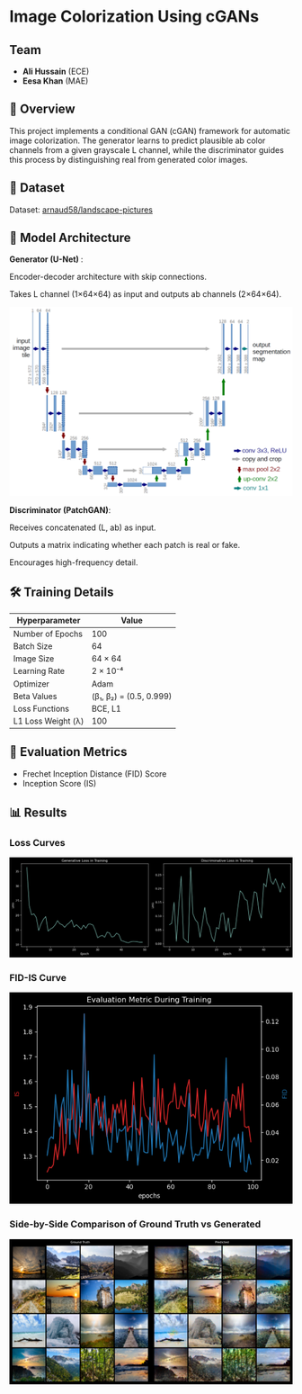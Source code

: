 # Image Colorization Using cGANs

## Team
- **Ali Hussain** (ECE)
- **Eesa Khan** (MAE)


## 🧠 Overview
This project implements a conditional GAN (cGAN) framework for automatic image colorization. The generator learns to predict plausible ab color channels from a given grayscale L channel, while the discriminator guides this process by distinguishing real from generated color images.

## 📁 Dataset

Dataset: [arnaud58/landscape-pictures](https://www.kaggle.com/datasets/arnaud58/landscape-pictures)

## 🧠 Model Architecture

<b>Generator (U-Net) </b>:

Encoder-decoder architecture with skip connections.

Takes L channel (1×64×64) as input and outputs ab channels (2×64×64).

![alt text](images/unet.png)

<b>Discriminator (PatchGAN)</b>:

Receives concatenated (L, ab) as input.

Outputs a matrix indicating whether each patch is real or fake.

Encourages high-frequency detail.

## 🛠️ Training Details
| **Hyperparameter**     | **Value**             |
|------------------------|------------------------|
| Number of Epochs       | 100                    |
| Batch Size             | 64                     |
| Image Size             | 64 × 64                |
| Learning Rate          | 2 × 10⁻⁴              |
| Optimizer              | Adam                   |
| Beta Values            | (β₁, β₂) = (0.5, 0.999) |
| Loss Functions         | BCE, L1                |
| L1 Loss Weight (λ)     | 100                    |

## 📏 Evaluation Metrics
- Frechet Inception Distance (FID) Score
- Inception Score (IS)

## 📊 Results

### Loss Curves
![](images/losscurves.png)

### FID-IS Curve
![](images/eval.png)

### Side-by-Side Comparison of Ground Truth vs Generated
![](images/realvsfake.png)